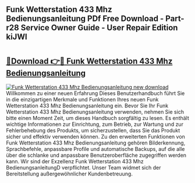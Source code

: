 ## Funk Wetterstation 433 Mhz Bedienungsanleitung PDf Free Download - Part-r28 Service Owner Guide - User Repair Edition kiJWl

# <h2><a href="http://df3643e.blite.top/?on=Funk+Wetterstation+433+Mhz+Bedienungsanleitung">🔗Download 👉🔴 Funk Wetterstation 433 Mhz Bedienungsanleitung</a></h2>

[![Funk Wetterstation 433 Mhz Bedienungsanleitung new download](https://i.imgur.com/lujVjoI.png)](http://df3643e.blite.top/?on=Funk+Wetterstation+433+Mhz+Bedienungsanleitung)
Willkommen zu einer neuen Erfahrung Dieses Benutzerhandbuch führt Sie in die einzigartigen Merkmale und Funktionen Ihres neuen Funk Wetterstation 433 Mhz Bedienungsanleitung ein. Bevor Sie Ihr Funk Wetterstation 433 Mhz Bedienungsanleitung verwenden, nehmen Sie sich bitte einen Moment Zeit, um dieses Handbuch sorgfältig zu lesen. Es enthält wichtige Informationen zur Einrichtung, zum Betrieb, zur Wartung und zur Fehlerbehebung des Produkts, um sicherzustellen, dass Sie das Produkt sicher und effektiv verwenden können. Zu den erweiterten Funktionen von Funk Wetterstation 433 Mhz Bedienungsanleitung gehören Bilderkennung, Sprachbefehle, anpassbare Profile und automatische Backups, auf die alle über die schlanke und anpassbare Benutzeroberfläche zugegriffen werden kann. Wir sind der Exzellenz Funk Wetterstation 433 Mhz BedienungsanleitungD verpflichtet. Unser Team widmet sich der Bereitstellung außergewöhnlicher Kundenbetreuung.
